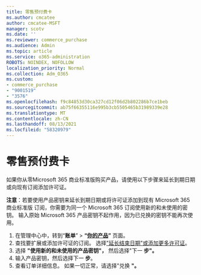 ```yaml
---
title: 零售预付费卡
ms.author: cmcatee
author: cmcatee-MSFT
manager: scotv
ms.date: ''
ms.reviewer: commerce_purchase
ms.audience: Admin
ms.topic: article
ms.service: o365-administration
ROBOTS: NOINDEX, NOFOLLOW
localization_priority: Normal
ms.collection: Adm_O365
ms.custom:
- commerce_purchase
- "9001519"
- "3576"
ms.openlocfilehash: f9c84853d30ca327cd12f06d2b802286b7ce1beb
ms.sourcegitcommit: ab75f66355116e995b3cb5505465b31989339e28
ms.translationtype: MT
ms.contentlocale: zh-CN
ms.lasthandoff: 08/13/2021
ms.locfileid: "58320979"
---
```

# <a name="retail-prepaid-card"></a>零售预付费卡

如果你从零Microsoft 365 商业标准版购买产品，请使用以下步骤来延长到期日期或向现有订阅添加许可证。

**注意**：若要使用产品密钥来延长到期日期或将许可证添加到现有 Microsoft 365 商业标准版 订阅，你需要为同一个 Microsoft 365 订阅使用新的和未使用的密钥。 输入原始 Microsoft 365 产品密钥不起作用，因为已兑换的密钥不能再次使用。

1. 在管理中心中，转到“**账单**” > **“[你的产品](https://go.microsoft.com/fwlink/p/?linkid=842054)”** 页面。
2. 查找要扩展或添加许可证的订阅。 选择["延长结束日期"](https://go.microsoft.com/fwlink/p/?linkid=842054)[或添加更多许可证](https://go.microsoft.com/fwlink/p/?linkid=842054)。
3. 选择 **"使用新的和未使用的产品密钥"，** 然后选择"下一 **步"。**
4. 输入产品密钥，然后选择下一 **步**。
5. 查看订单详细信息。 如果一切正常，请选择"兑换 **"。**